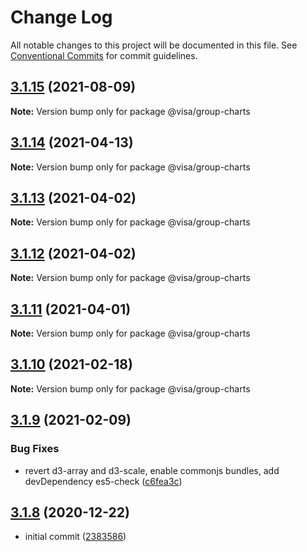 # Change Log

All notable changes to this project will be documented in this file.
See [Conventional Commits](https://conventionalcommits.org) for commit guidelines.

## [3.1.15](https://github.com/visa/visa-chart-components/compare/@visa/group-charts@3.1.14...@visa/group-charts@3.1.15) (2021-08-09)

**Note:** Version bump only for package @visa/group-charts





## [3.1.14](https://github.com/visa/visa-chart-components/compare/@visa/group-charts@3.1.13...@visa/group-charts@3.1.14) (2021-04-13)

**Note:** Version bump only for package @visa/group-charts





## [3.1.13](https://github.com/visa/visa-chart-components/compare/@visa/group-charts@3.1.12...@visa/group-charts@3.1.13) (2021-04-02)

**Note:** Version bump only for package @visa/group-charts





## [3.1.12](https://github.com/visa/visa-chart-components/compare/@visa/group-charts@3.1.11...@visa/group-charts@3.1.12) (2021-04-02)

**Note:** Version bump only for package @visa/group-charts





## [3.1.11](https://github.com/visa/visa-chart-components/compare/@visa/group-charts@3.1.9...@visa/group-charts@3.1.11) (2021-04-01)

**Note:** Version bump only for package @visa/group-charts





## [3.1.10](https://github.com/visa/visa-chart-components/compare/@visa/group-charts@3.1.9...@visa/group-charts@3.1.10) (2021-02-18)

**Note:** Version bump only for package @visa/group-charts

## [3.1.9](https://github.com/visa/visa-chart-components/compare/@visa/group-charts@3.1.8...@visa/group-charts@3.1.9) (2021-02-09)

### Bug Fixes

- revert d3-array and d3-scale, enable commonjs bundles, add devDependency es5-check ([c6fea3c](https://github.com/visa/visa-chart-components/commit/c6fea3c601dfc4650b52996721ead03a1b363e2b))

## [3.1.8](https://github.com/visa/visa-chart-components/tree/%40visa/group-charts%403.1.8) (2020-12-22)

- initial commit ([2383586](https://github.com/visa/visa-chart-components/commit/238358698bb59b8f20f424eeedc7235f51e02037))
